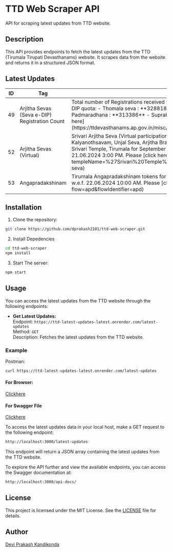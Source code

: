 # TTD Web Scraper API

API for scraping latest updates from TTD website.

## Description

This API provides endpoints to fetch the latest updates from the TTD (Tirumala Tirupati Devasthanams) website. It scrapes data from the website and returns it in a structured JSON format.

## Latest Updates

<table>
  <thead>
    <tr>
      <th>ID</th>
      <th>Tag</th>
      <th>Data</th>
      <th>Published At</th>
    </tr>
  </thead>
  <tbody>
    <tr>
      <td>49</td>
      <td>Arjitha Sevas (Seva e-DIP) Registration Count</td>
      <td>Total number of Registrations received for September - 2024 Srivari Arjitha Sevas e-DIP quota:
        - Thomala seva : **328818**
        - Archana : **324004**
        - Astadala Pada Padmaradhana : **313386**
        - Suprabhatham : **360105**
        For Selected List [Click here](https://ttdevasthanams.ap.gov.in/misc/images/v4/2024_06_20_EDIP_SELECTIONS.pdf)
      </td>
      <td>2024-06-20T04:37:33.232Z</td>
    </tr>
    <tr>
      <td>52</td>
      <td>Arjitha Sevas (Virtual)</td>
      <td>Srivari Arjitha Seva (Virtual participation) and connected Darshan quota for Kalyanothsavam, Unjal Seva, Arjitha Brahmotsavam & Sahasra Deepalankara Sevas of Srivari Temple, Tirumala for September-2024 will be available for booking w.e.f. 21.06.2024 3:00 PM. Please [click here](/virtual-seva/seva-instructions?templeName=%27Srivari%20Temple%27&flowIdentifier=virtual-seva&flow=virtual-seva)
      </td>
      <td>2024-04-16T06:41:06.744Z</td>
    </tr>
    <tr>
      <td>53</td>
      <td>Angapradakshinam</td>
      <td>Tirumala Angapradakshinam tokens for September-2024 will be available for booking w.e.f. 22.06.2024 10:00 AM. Please [click here](/apd/slot-booking?flow=apd&flowIdentifier=apd)</td>
      <td>2024-06-12T11:20:48.374Z</td>
    </tr>
    <!-- Add more rows as needed -->
  </tbody>
</table>

## Installation

1. Clone the repository:

```bash
git clone https://github.com/dprakash2101/ttd-web-scraper.git
```

2. Install Depedencies

```bash
cd ttd-web-scraper
npm install
```

3. Start The server:

```bash
npm start
```


## Usage

You can access the latest updates from the TTD website through the following endpoints:

- **Get Latest Updates:**  
  Endpoint: `https://ttd-latest-updates-latest.onrender.com/latest-updates`  
  Method: `GET`  
  Description: Fetches the latest updates from the TTD website.

### Example
Postman:
```bash
curl https://ttd-latest-updates-latest.onrender.com/latest-updates
```
#### For Browser:
 [Clickhere](https://ttd-latest-updates-latest.onrender.com/latest-updates)

 #### For Swagger File
 [Clickhere](https://ttd-latest-updates-latest.onrender.com/api-docs/)


To access the latest updates data in your local host, make a GET request to the following endpoint:

```bash
http://localhost:3000/latest-updates
```
This endpoint will return a JSON array containing the latest updates from the TTD website.

To explore the API further and view the available endpoints, you can access the Swagger documentation at:

```bash
http://localhost:3000/api-docs/
```

## License

This project is licensed under the MIT License. See the [LICENSE](LICENSE) file for details.

## Author

[Devi Prakash Kandikonda](https://github.com/dprakash2101)
